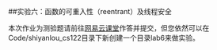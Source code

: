 ##实验六：函数的可重入性（reentrant）及线程安全

本次作业为测验题请前往[网易云课堂](http://mooc.study.163.com/course/USTC-1000002006#/info)作答并提交，但您依然可以在Code/shiyanlou_cs122目录下新创建一个目录lab6来做实验。
